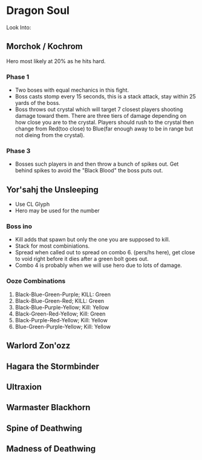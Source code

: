 # Dragon Soul 
Look Into:

## Morchok / Kochrom
Hero most likely at 20% as he hits hard.
### Phase 1
* Two boses with equal mechanics in this fight.
* Boss casts stomp every 15 seconds, this is a stack attack, stay within 25 yards of the boss.
* Boss throws out crystal which will target 7 closest players shooting damage toward them. There are three tiers of damage depending on how close you are to the crystal. Players should rush to the crystal then change from Red(too close) to Blue(far enough away to be in range but not dieing from the crystal).

### Phase 3
* Bosses such players in and then throw a bunch of spikes out. Get behind spikes to avoid the "Black Blood" the boss puts out.

## Yor'sahj the Unsleeping 
* Use CL Glyph
* Hero may be used for the number 

### Boss ino
* Kill adds that spawn but only the one you are supposed to kill. 
* Stack for most combiniations. 
* Spread when called out to spread on combo 6. (pers/hs here), get close to void right before it dies after a green bolt goes out.
* Combo 4 is probably when we will use hero due to lots of damage.

### Ooze Combinations
1. Black-Blue-Green-Purple; KILL: Green
2. Black-Blue-Green-Red; KILL: Green
3. Black-Blue-Purple-Yellow; Kill: Yellow
4. Black-Green-Red-Yellow; Kill: Green
5. Black-Purple-Red-Yellow; Kill: Yellow
6. Blue-Green-Purple-Yellow; Kill: Yellow

## Warlord Zon'ozz 

## Hagara the Stormbinder 

## Ultraxion 

## Warmaster Blackhorn 

## Spine of Deathwing 

## Madness of Deathwing 
